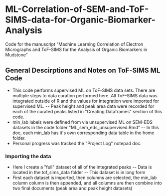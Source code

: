 # ML-Correlation-of-SEM-and-ToF-SIMS-data-for-Organic-Biomarker-Analysis
Code for the manuscript "Machine Learning Correlation of Electron Micrographs and ToF-SIMS  for the Analysis of Organic Biomarkers in Mudstone"

## General Descirptions and Notes on ToF-SIMS ML Code

- This code performs supervised ML on ToF-SIMS data sets. There are multiple steps to data curation performed here. All ToF-SIMS data was integrated outside of R and the values for integration were imported for supervised ML. 
-- Peak height and peak area data were recorded for each of the curated peaks listed in "Creating Dataframes" section of this code.  
- min_lab labels were defined from via unsupervised ML on SEM-EDS datasets in the code folder "ML_sem_eds_unsupervised.Rmd"
-- In this doc, each min_lab has it's own corresponding data table in the home folder. 
- Personal progress was tracked the "Project Log" notepad doc. 

### Importing the data

- Here I create a "full" dataset of all of the integrated peaks
-- Data is located in the tof_sims_data folder
-- This dataset is in long form
-  First each dataset is imported, then columns are selected, the min_lab column column is then appended, and all columns are then combine into two final documents (peak area and peak height datasets)
